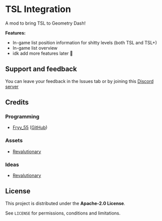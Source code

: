 # TSL Integration

A mod to bring TSL to Geometry Dash!

**Features:**
- In-game list position information for shitty levels (both TSL and TSL+)
- In-game list overview
- idk add more features later :pray:

## Support and feedback
You can leave your feedback in the Issues tab or by joining this [Discord server](https://discord.com/invite/4vqtjfdhTk)

## Credits
### Programming
- [Fryy_55](user:13369735) ([GitHub](https://github.com/Fryy55))
### Assets
- [Revalutionary](user:21942210)
### Ideas
- [Revalutionary](user:21942210)

## License
This project is distributed under the **Apache-2.0 License**.

See `LICENSE` for permissions, conditions and limitations.